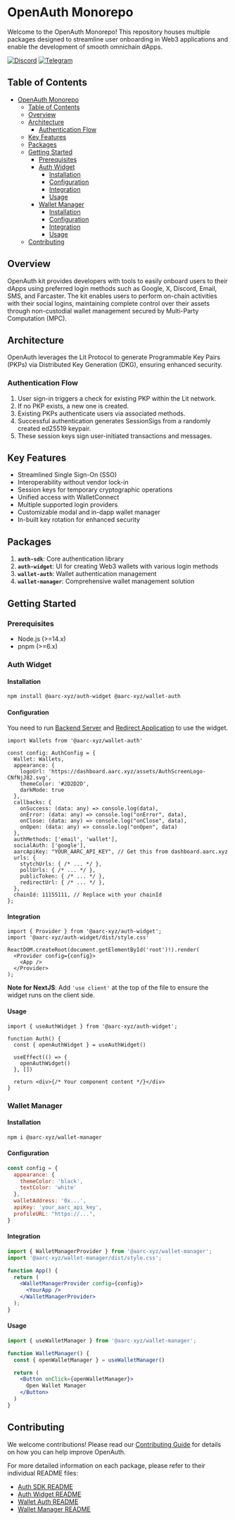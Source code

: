 # OpenAuth Monorepo

Welcome to the OpenAuth Monorepo! This repository houses multiple packages designed to streamline user onboarding in Web3 applications and enable the development of smooth omnichain dApps.

[![Discord](https://img.shields.io/badge/Discord-Join%20Chat-7289DA?style=flat&logo=discord&logoColor=white)](https://discord.gg/3kFCfBgSdY) [![Telegram](https://img.shields.io/badge/Telegram-Join%20Chat-blue?style=flat&logo=telegram)](https://t.me/aarcxyz)

## Table of Contents

- [OpenAuth Monorepo](#openauth-monorepo)
  - [Table of Contents](#table-of-contents)
  - [Overview](#overview)
  - [Architecture](#architecture)
    - [Authentication Flow](#authentication-flow)
  - [Key Features](#key-features)
  - [Packages](#packages)
  - [Getting Started](#getting-started)
    - [Prerequisites](#prerequisites)
    - [Auth Widget](#auth-widget)
      - [Installation](#installation)
      - [Configuration](#configuration)
      - [Integration](#integration)
      - [Usage](#usage)
    - [Wallet Manager](#wallet-manager)
      - [Installation](#installation-1)
      - [Configuration](#configuration-1)
      - [Integration](#integration-1)
      - [Usage](#usage-1)
  - [Contributing](#contributing)

## Overview

OpenAuth kit provides developers with tools to easily onboard users to their dApps using preferred login methods such as Google, X, Discord, Email, SMS, and Farcaster. The kit enables users to perform on-chain activities with their social logins, maintaining complete control over their assets through non-custodial wallet management secured by Multi-Party Computation (MPC).

## Architecture

OpenAuth leverages the Lit Protocol to generate Programmable Key Pairs (PKPs) via Distributed Key Generation (DKG), ensuring enhanced security.

### Authentication Flow

1. User sign-in triggers a check for existing PKP within the Lit network.
2. If no PKP exists, a new one is created.
3. Existing PKPs authenticate users via associated methods.
4. Successful authentication generates SessionSigs from a randomly created ed25519 keypair.
5. These session keys sign user-initiated transactions and messages.

## Key Features

- Streamlined Single Sign-On (SSO)
- Interoperability without vendor lock-in
- Session keys for temporary cryptographic operations
- Unified access with WalletConnect
- Multiple supported login providers
- Customizable modal and in-dapp wallet manager
- In-built key rotation for enhanced security

## Packages

1. **`auth-sdk`**: Core authentication library
2. **`auth-widget`**: UI for creating Web3 wallets with various login methods
3. **`wallet-auth`**: Wallet authentication management
4. **`wallet-manager`**: Comprehensive wallet management solution

## Getting Started

### Prerequisites

- Node.js (>=14.x)
- pnpm (>=6.x)

### Auth Widget

#### Installation

```sh
npm install @aarc-xyz/auth-widget @aarc-xyz/wallet-auth
```

#### Configuration

You need to run [Backend Server](https://github.com/aarc-xyz/service-open-auth-backend) and [Redirect Application](https://github.com/aarc-xyz/open-auth-redirect) to use the widget.

```tsx
import Wallets from '@aarc-xyz/wallet-auth'

const config: AuthConfig = {
  Wallet: Wallets,
  appearance: {
    logoUrl: 'https://dashboard.aarc.xyz/assets/AuthScreenLogo-CNfNjJ82.svg',
    themeColor: '#2D2D2D',
    darkMode: true
  },
  callbacks: {
    onSuccess: (data: any) => console.log(data),
    onError: (data: any) => console.log("onError", data),
    onClose: (data: any) => console.log("onClose", data),
    onOpen: (data: any) => console.log("onOpen", data)
  },
  authMethods: ['email', 'wallet'],
  socialAuth: ['google'],
  aarcApiKey: "YOUR_AARC_API_KEY", // Get this from dashboard.aarc.xyz
  urls: {
    stytchUrls: { /* ... */ },
    pollUrls: { /* ... */ },
    publicToken: { /* ... */ },
    redirectUrl: { /* ... */ },
  },
  chainId: 11155111, // Replace with your chainId
};
```

#### Integration

```tsx
import { Provider } from '@aarc-xyz/auth-widget';
import '@aarc-xyz/auth-widget/dist/style.css'

ReactDOM.createRoot(document.getElementById('root')!).render(
  <Provider config={config}>
    <App />
  </Provider>
);
```

**Note for NextJS**: Add `'use client'` at the top of the file to ensure the widget runs on the client side.

#### Usage

```tsx
import { useAuthWidget } from '@aarc-xyz/auth-widget';

function Auth() {
  const { openAuthWidget } = useAuthWidget()

  useEffect(() => {
    openAuthWidget()
  }, [])

  return <div>{/* Your component content */}</div>
}
```

### Wallet Manager

#### Installation

```sh
npm i @aarc-xyz/wallet-manager
```

#### Configuration

```javascript
const config = {
  appearance: {
    themeColor: 'black',
    textColor: 'white'
  },
  walletAddress: '0x...',
  apiKey: 'your_aarc_api_key',
  profileURL: "https://...",
}
```

#### Integration

```jsx
import { WalletManagerProvider } from '@aarc-xyz/wallet-manager';
import '@aarc-xyz/wallet-manager/dist/style.css';

function App() {
  return (
    <WalletManagerProvider config={config}>
      <YourApp />
    </WalletManagerProvider>
  );
}
```

#### Usage

```jsx
import { useWalletManager } from '@aarc-xyz/wallet-manager';

function WalletManager() {
  const { openWalletManager } = useWalletManager()

  return (
    <Button onClick={openWalletManager}>
      Open Wallet Manager
    </Button>
  )
}
```

## Contributing

We welcome contributions! Please read our [Contributing Guide](CONTRIBUTING.md) for details on how you can help improve OpenAuth.

For more detailed information on each package, please refer to their individual README files:

- [Auth SDK README](packages/auth-sdk/README.md)
- [Auth Widget README](packages/auth-widget/README.md)
- [Wallet Auth README](packages/wallet-auth/README.md)
- [Wallet Manager README](packages/wallet-manager/README.md)